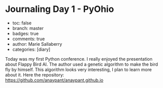 # Journaling Day 1 - PyOhio

- toc: false 
- branch: master
- badges: true
- comments: true
- author: Marie Sallaberry
- categories: [diary]

Today was my first Python conference. I really enjoyed the presentation about Flappy Bird AI. The author used a genetic algorithm to make the bird fly by himself. This algorithm looks very interesting, I plan to learn more about it.
Here the repository: https://github.com/anaypant/anaypant.github.io
